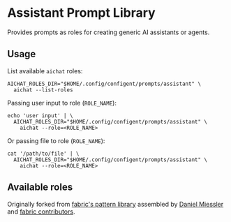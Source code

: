 # Assistant Prompt Library

Provides prompts as roles for creating generic AI assistants or agents.

## Usage

List available `aichat` roles:

    AICHAT_ROLES_DIR="$HOME/.config/configent/prompts/assistant" \
      aichat --list-roles

Passing user input to role (`ROLE_NAME`):

    echo 'user input' | \
      AICHAT_ROLES_DIR="$HOME/.config/configent/prompts/assistant" \
        aichat --role=<ROLE_NAME>

Or passing file to role (`ROLE_NAME`):

    cat '/path/to/file' | \
      AICHAT_ROLES_DIR="$HOME/.config/configent/prompts/assistant" \
        aichat --role=<ROLE_NAME>

## Available roles

Originally forked from [fabric's pattern library](https://github.com/danielmiessler/fabric/tree/1ce5bd4/patterns) assembled by [Daniel Miessler](https://github.com/danielmiessler) and [fabric contributors](https://github.com/danielmiessler/fabric/graphs/contributors).
